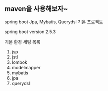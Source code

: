 ## maven을 사용해보자~

spring boot Jpa, Mybatis, Querydsl 기본 프로젝트

spring boot version 2.5.3

기본 환경 세팅 목록
1. jsp
2. jstl
3. lombok
4. modelmapper
5. mybatis
6. jpa
7. querydsl
